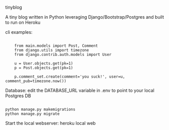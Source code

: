 tinyblog

A tiny blog written in Python leveraging Django/Bootstrap/Postgres and built to run on Heroku






cli examples:
<pre><code>
    from main.models import Post, Comment
    from django.utils import timezone
    from django.contrib.auth.models import User

    u = User.objects.get(pk=1)
    p = Post.objects.get(pk=1)

    p.comment_set.create(comment='you suck!', user=u, comment_pub=timezone.now())
</code></pre>

Database:
edit the DATABASE_URL variable in .env to point to your local Postgres DB
<pre><code>
python manage.py makemigrations
python manage.py migrate
</code></pre>

Start the local webserver:
heroku local web
